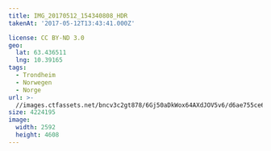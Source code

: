 ```yaml
---
title: IMG_20170512_154340808_HDR
takenAt: '2017-05-12T13:43:41.000Z'

license: CC BY-ND 3.0
geo:
  lat: 63.436511
  lng: 10.39165
tags:
  - Trondheim
  - Norwegen
  - Norge
url: >-
  //images.ctfassets.net/bncv3c2gt878/6Gj50aDkWox64AXdJOV5v6/d6ae755ce6a94946cf410ba1a3f81850/img_20170512_154340808_hdr_34488534892_o
size: 4224195
image:
  width: 2592
  height: 4608
---
```

